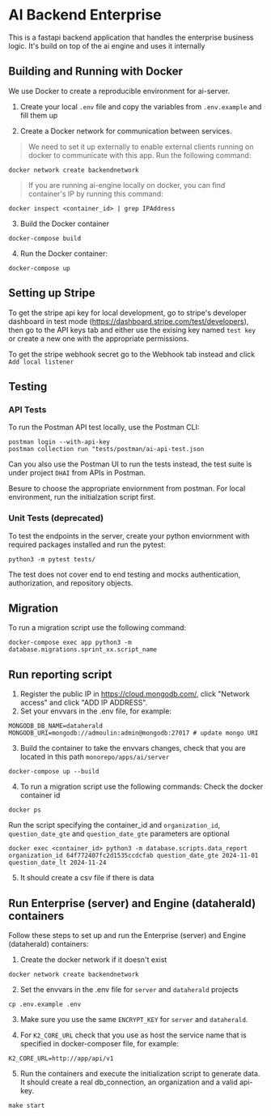 # AI Backend Enterprise

This is a fastapi backend application that handles the enterprise business logic. It's build on top of the ai engine and uses it internally

## Building and Running with Docker
We use Docker to create a reproducible environment for ai-server.

1. Create your local `.env` file and copy the variables from `.env.example` and fill them up

2. Create a Docker network for communication between services. 
>We need to set it up externally to enable external clients running on docker to communicate with this app. 
Run the following command:
```
docker network create backendnetwork
```
>If you are running ai-engine locally on docker, you can find container's IP by running this command:
```
docker inspect <container_id> | grep IPAddress
```

3. Build the Docker container
```
docker-compose build
```

4. Run the Docker container:
```
docker-compose up
```

## Setting up Stripe 
To get the stripe api key for local development, go to stripe's developer dashboard in test mode (https://dashboard.stripe.com/test/developers), then go to the API keys tab and either use the exising key named `test key` or create a new one with the appropriate permissions.

To get the stripe webhook secret go to the Webhook tab instead and click `Add local listener`

## Testing

### API Tests
To run the Postman API test locally, use the Postman CLI:
```
postman login --with-api-key
postman collection run "tests/postman/ai-api-test.json
```
Can you also use the Postman UI to run the tests instead, the test suite is under project `DHAI` from APIs in Postman.

Besure to choose the appropriate enviornment from postman. For local environment, run the initialzation script first.

### Unit Tests (deprecated)
To test the endpoints in the server, create your python enviornment with required packages installed and run the pytest:
```
python3 -m pytest tests/
```

The test does not cover end to end testing and mocks authentication, authorization, and repository objects. 

## Migration
To run a migration script use the following command:
```
docker-compose exec app python3 -m database.migrations.sprint_xx.script_name
```

## Run reporting script
1. Register the public IP in https://cloud.mongodb.com/, click "Network access" and click "ADD IP ADDRESS".
2. Set your envvars in the .env file, for example:
```
MONGODB_DB_NAME=dataherald
MONGODB_URI=mongodb://admoulin:admin@mongodb:27017 # update mongo URI
```
3. Build the container to take the envvars changes, check that you are located in this path `monorepo/apps/ai/server`
```
docker-compose up --build
```
4. To run a migration script use the following commands:
Check the docker container id
```
docker ps
```

Run the script specifying the container_id and `organization_id`, `question_date_gte` and `question_date_gte` parameters are optional
```
docker exec <container_id> python3 -m database.scripts.data_report organization_id 64f772407fc2d1535ccdcfab question_date_gte 2024-11-01 question_date_lt 2024-11-24
```

5. It should create a csv file if there is data

## Run Enterprise (server) and Engine (dataherald) containers
Follow these steps to set up and run the Enterprise (server) and Engine (dataherald) containers:

1. Create the docker network if it doesn't exist
```
docker network create backendnetwork
```

2. Set the envvars in the .env file for `server` and `dataherald` projects
```
cp .env.example .env
```

3. Make sure you use the same `ENCRYPT_KEY` for `server` and `dataherald`.


4. For `K2_CORE_URL` check that you use as host the service name that is specified in docker-composer file, for example:
```
K2_CORE_URL=http://app/api/v1
```

5. Run the containers and execute the initialization script to generate data. It should create a real db_connection, 
an organization and a valid api-key.
```
make start
```
